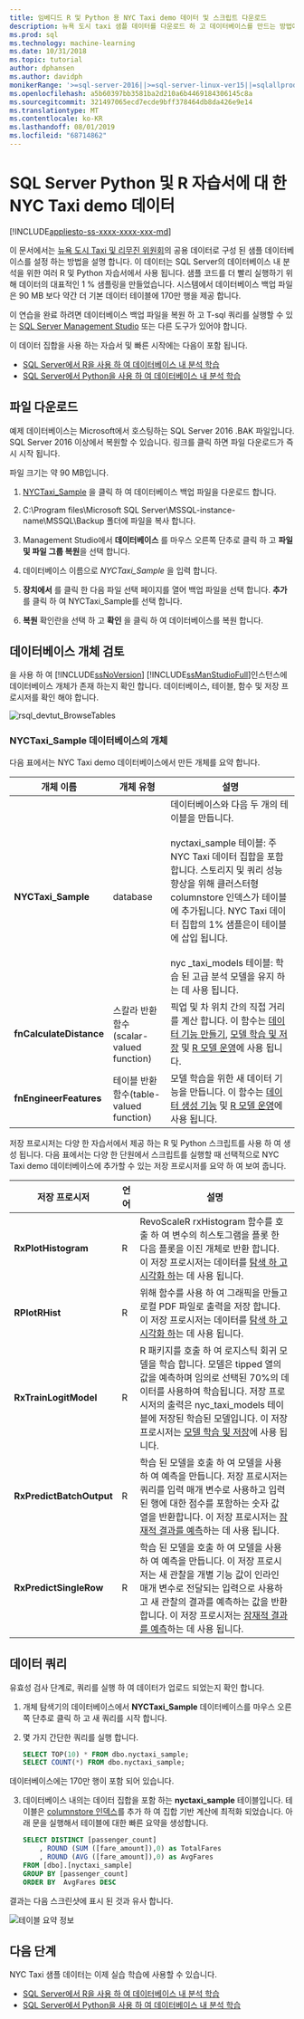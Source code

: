 ```yaml
---
title: 임베디드 R 및 Python 용 NYC Taxi demo 데이터 및 스크립트 다운로드
description: 뉴욕 도시 taxi 샘플 데이터를 다운로드 하 고 데이터베이스를 만드는 방법에 대 한 지침입니다. 데이터는 SQL Server 저장 프로시저 및 T-sql 함수에 스크립트를 포함 하는 방법을 보여 주는 SQL Server Python 및 R 언어 자습서에서 사용 됩니다.
ms.prod: sql
ms.technology: machine-learning
ms.date: 10/31/2018
ms.topic: tutorial
author: dphansen
ms.author: davidph
monikerRange: '>=sql-server-2016||>=sql-server-linux-ver15||=sqlallproducts-allversions'
ms.openlocfilehash: a5b60397bb3581ba2d210a6b4469184306145c8a
ms.sourcegitcommit: 321497065ecd7ecde9bff378464db8da426e9e14
ms.translationtype: MT
ms.contentlocale: ko-KR
ms.lasthandoff: 08/01/2019
ms.locfileid: "68714862"
---
```

# <a name="nyc-taxi-demo-data-for-sql-server-python-and-r-tutorials"></a>SQL Server Python 및 R 자습서에 대 한 NYC Taxi demo 데이터
[!INCLUDE[appliesto-ss-xxxx-xxxx-xxx-md](../../includes/appliesto-ss-xxxx-xxxx-xxx-md.md)]

이 문서에서는 [뉴욕 도시 Taxi 및 리무진 위원회](http://www.nyc.gov/html/tlc/html/about/trip_record_data.shtml)의 공용 데이터로 구성 된 샘플 데이터베이스를 설정 하는 방법을 설명 합니다. 이 데이터는 SQL Server의 데이터베이스 내 분석을 위한 여러 R 및 Python 자습서에서 사용 됩니다. 샘플 코드를 더 빨리 실행하기 위해 데이터의 대표적인 1 % 샘플링을 만들었습니다. 시스템에서 데이터베이스 백업 파일은 90 MB 보다 약간 더 기본 데이터 테이블에 170만 행을 제공 합니다.

이 연습을 완료 하려면 데이터베이스 백업 파일을 복원 하 고 T-sql 쿼리를 실행할 수 있는 [SQL Server Management Studio](https://docs.microsoft.com/sql/ssms/download-sql-server-management-studio-ssms?view=sql-server-2017) 또는 다른 도구가 있어야 합니다.

이 데이터 집합을 사용 하는 자습서 및 빠른 시작에는 다음이 포함 됩니다.

+ [SQL Server에서 R을 사용 하 여 데이터베이스 내 분석 학습](sqldev-in-database-r-for-sql-developers.md)
+ [SQL Server에서 Python을 사용 하 여 데이터베이스 내 분석 학습](sqldev-in-database-python-for-sql-developers.md)

## <a name="download-files"></a>파일 다운로드

예제 데이터베이스는 Microsoft에서 호스팅하는 SQL Server 2016 .BAK 파일입니다. SQL Server 2016 이상에서 복원할 수 있습니다. 링크를 클릭 하면 파일 다운로드가 즉시 시작 됩니다. 

파일 크기는 약 90 MB입니다.

1. [NYCTaxi_Sample](https://sqlmldoccontent.blob.core.windows.net/sqlml/NYCTaxi_Sample.bak) 을 클릭 하 여 데이터베이스 백업 파일을 다운로드 합니다.

2. C:\Program files\Microsoft SQL Server\MSSQL-instance-name\MSSQL\Backup 폴더에 파일을 복사 합니다.

3. Management Studio에서 **데이터베이스** 를 마우스 오른쪽 단추로 클릭 하 고 **파일 및 파일 그룹 복원**을 선택 합니다.

4. 데이터베이스 이름으로 *NYCTaxi_Sample* 을 입력 합니다.

5. **장치에서** 를 클릭 한 다음 파일 선택 페이지를 열어 백업 파일을 선택 합니다. **추가** 를 클릭 하 여 NYCTaxi_Sample를 선택 합니다.

6. **복원** 확인란을 선택 하 고 **확인** 을 클릭 하 여 데이터베이스를 복원 합니다.

## <a name="review-database-objects"></a>데이터베이스 개체 검토
   
을 사용 하 여 [!INCLUDE[ssNoVersion](../../includes/ssnoversion-md.md)] [!INCLUDE[ssManStudioFull](../../includes/ssmanstudiofull-md.md)]인스턴스에 데이터베이스 개체가 존재 하는지 확인 합니다. 데이터베이스, 테이블, 함수 및 저장 프로시저를 확인 해야 합니다.
  
   ![rsql_devtut_BrowseTables](media/rsql-devtut-browsetables.png "rsql_devtut_BrowseTables")

### <a name="objects-in-nyctaxisample-database"></a>NYCTaxi_Sample 데이터베이스의 개체

다음 표에서는 NYC Taxi demo 데이터베이스에서 만든 개체를 요약 합니다.

|**개체 이름**|**개체 유형**|**설명**|
|----------|------------------------|---------------|
|**NYCTaxi_Sample** | database | 데이터베이스와 다음 두 개의 테이블을 만듭니다.<br /><br />nyctaxi_sample 테이블: 주 NYC Taxi 데이터 집합을 포함 합니다. 스토리지 및 쿼리 성능 향상을 위해 클러스터형 columnstore 인덱스가 테이블에 추가됩니다. NYC Taxi 데이터 집합의 1% 샘플은이 테이블에 삽입 됩니다.<br /><br />nyc _taxi_models 테이블: 학습 된 고급 분석 모델을 유지 하는 데 사용 됩니다.|
|**fnCalculateDistance** |스칼라 반환 함수(scalar-valued function) | 픽업 및 차 위치 간의 직접 거리를 계산 합니다. 이 함수는 [데이터 기능 만들기](sqldev-create-data-features-using-t-sql.md), [모델 학습 및 저장](sqldev-train-and-save-a-model-using-t-sql.md) 및 [R 모델 운영](sqldev-operationalize-the-model.md)에 사용 됩니다.|
|**fnEngineerFeatures** |테이블 반환 함수(table-valued function) | 모델 학습을 위한 새 데이터 기능을 만듭니다. 이 함수는 [데이터 생성 기능](sqldev-create-data-features-using-t-sql.md) 및 [R 모델 운영](sqldev-operationalize-the-model.md)에 사용 됩니다.|


저장 프로시저는 다양 한 자습서에서 제공 하는 R 및 Python 스크립트를 사용 하 여 생성 됩니다. 다음 표에서는 다양 한 단원에서 스크립트를 실행할 때 선택적으로 NYC Taxi demo 데이터베이스에 추가할 수 있는 저장 프로시저를 요약 하 여 보여 줍니다.

|**저장 프로시저**|**언어**|**설명**|
|-------------------------|------------|---------------|
|**RxPlotHistogram** |R | RevoScaleR rxHistogram 함수를 호출 하 여 변수의 히스토그램을 플롯 한 다음 플롯을 이진 개체로 반환 합니다. 이 저장 프로시저는 데이터를 [탐색 하 고 시각화 하](sqldev-explore-and-visualize-the-data.md)는 데 사용 됩니다.|
|**RPlotRHist** |R| 위해 함수를 사용 하 여 그래픽을 만들고 로컬 PDF 파일로 출력을 저장 합니다. 이 저장 프로시저는 데이터를 [탐색 하 고 시각화 하](sqldev-explore-and-visualize-the-data.md)는 데 사용 됩니다.|
|**RxTrainLogitModel**  |R| R 패키지를 호출 하 여 로지스틱 회귀 모델을 학습 합니다. 모델은 tipped 열의 값을 예측하며 임의로 선택된 70%의 데이터를 사용하여 학습됩니다. 저장 프로시저의 출력은 nyc_taxi_models 테이블에 저장된 학습된 모델입니다. 이 저장 프로시저는 [모델 학습 및 저장](sqldev-train-and-save-a-model-using-t-sql.md)에 사용 됩니다.|
|**RxPredictBatchOutput**  |R | 학습 된 모델을 호출 하 여 모델을 사용 하 여 예측을 만듭니다. 저장 프로시저는 쿼리를 입력 매개 변수로 사용하고 입력된 행에 대한 점수를 포함하는 숫자 값 열을 반환합니다. 이 저장 프로시저는 [잠재적 결과를 예측](sqldev-operationalize-the-model.md)하는 데 사용 됩니다.|
|**RxPredictSingleRow**  |R| 학습 된 모델을 호출 하 여 모델을 사용 하 여 예측을 만듭니다. 이 저장 프로시저는 새 관찰을 개별 기능 값이 인라인 매개 변수로 전달되는 입력으로 사용하고 새 관찰의 결과를 예측하는 값을 반환합니다. 이 저장 프로시저는 [잠재적 결과를 예측](sqldev-operationalize-the-model.md)하는 데 사용 됩니다.|

## <a name="query-the-data"></a>데이터 쿼리

유효성 검사 단계로, 쿼리를 실행 하 여 데이터가 업로드 되었는지 확인 합니다.

1. 개체 탐색기의 데이터베이스에서 **NYCTaxi_Sample** 데이터베이스를 마우스 오른쪽 단추로 클릭 하 고 새 쿼리를 시작 합니다.

2. 몇 가지 간단한 쿼리를 실행 합니다.

    ```sql
    SELECT TOP(10) * FROM dbo.nyctaxi_sample;
    SELECT COUNT(*) FROM dbo.nyctaxi_sample;
    ```
데이터베이스에는 170만 행이 포함 되어 있습니다.

3. 데이터베이스 내의는 데이터 집합을 포함 하는 **nyctaxi_sample** 테이블입니다. 테이블은 [columnstore 인덱스](../../relational-databases/indexes/columnstore-indexes-overview.md)를 추가 하 여 집합 기반 계산에 최적화 되었습니다. 아래 문을 실행해서 테이블에 대한 빠른 요약을 생성합니다.

    ```sql
    SELECT DISTINCT [passenger_count]
        , ROUND (SUM ([fare_amount]),0) as TotalFares
        , ROUND (AVG ([fare_amount]),0) as AvgFares
    FROM [dbo].[nyctaxi_sample]
    GROUP BY [passenger_count]
    ORDER BY  AvgFares DESC
    ````
결과는 다음 스크린샷에 표시 된 것과 유사 합니다.

  ![테이블 요약 정보](media/nyctaxidatatablesummary.png "쿼리 결과")

## <a name="next-steps"></a>다음 단계

NYC Taxi 샘플 데이터는 이제 실습 학습에 사용할 수 있습니다.

+ [SQL Server에서 R을 사용 하 여 데이터베이스 내 분석 학습](sqldev-in-database-r-for-sql-developers.md)
+ [SQL Server에서 Python을 사용 하 여 데이터베이스 내 분석 학습](sqldev-in-database-python-for-sql-developers.md)